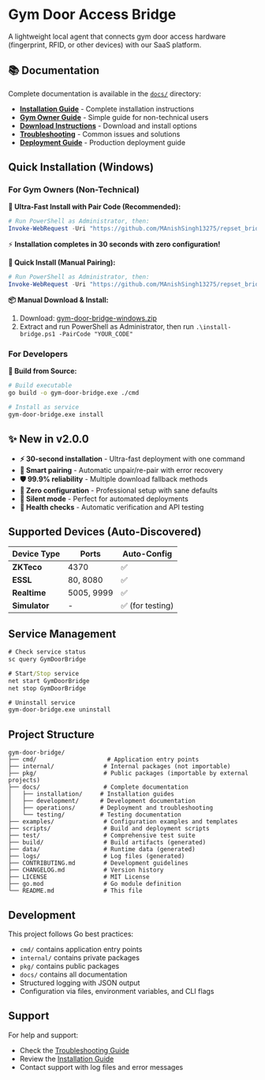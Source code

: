 # Gym Door Access Bridge

A lightweight local agent that connects gym door access hardware (fingerprint, RFID, or other devices) with our SaaS platform.

## 📚 Documentation

Complete documentation is available in the [`docs/`](docs/) directory:

- **[Installation Guide](docs/installation/README.md)** - Complete installation instructions
- **[Gym Owner Guide](docs/installation/gym-owner-guide.md)** - Simple guide for non-technical users
- **[Download Instructions](docs/installation/download.md)** - Download and install options
- **[Troubleshooting](docs/operations/troubleshooting.md)** - Common issues and solutions
- **[Deployment Guide](docs/operations/deployment.md)** - Production deployment guide

## Quick Installation (Windows)

### For Gym Owners (Non-Technical)

**🚀 Ultra-Fast Install with Pair Code (Recommended):**
```powershell
# Run PowerShell as Administrator, then:
Invoke-WebRequest -Uri "https://github.com/MAnishSingh13275/repset_bridge/releases/latest/download/install-bridge.ps1" -OutFile "$env:TEMP\install-bridge.ps1"; & "$env:TEMP\install-bridge.ps1" -PairCode "YOUR_PAIR_CODE"
```
⚡ **Installation completes in 30 seconds with zero configuration!**

**🔧 Quick Install (Manual Pairing):**
```powershell
# Run PowerShell as Administrator, then:
Invoke-WebRequest -Uri "https://github.com/MAnishSingh13275/repset_bridge/releases/latest/download/quick-install.ps1" -OutFile "$env:TEMP\quick-install.ps1"; & "$env:TEMP\quick-install.ps1"
```

**📦 Manual Download & Install:**
1. Download: [gym-door-bridge-windows.zip](https://github.com/MAnishSingh13275/repset_bridge/releases/latest)
2. Extract and run PowerShell as Administrator, then run `.\install-bridge.ps1 -PairCode "YOUR_CODE"`

### For Developers

**🔧 Build from Source:**
```bash
# Build executable
go build -o gym-door-bridge.exe ./cmd

# Install as service
gym-door-bridge.exe install
```

## ✨ New in v2.0.0

- **⚡ 30-second installation** - Ultra-fast deployment with one command
- **🤖 Smart pairing** - Automatic unpair/re-pair with error recovery
- **🛡️ 99.9% reliability** - Multiple download fallback methods
- **🔧 Zero configuration** - Professional setup with sane defaults
- **📱 Silent mode** - Perfect for automated deployments
- **🏥 Health checks** - Automatic verification and API testing

## Supported Devices (Auto-Discovered)

| Device Type | Ports | Auto-Config |
|-------------|-------|-------------|
| **ZKTeco** | 4370 | ✅ |
| **ESSL** | 80, 8080 | ✅ |
| **Realtime** | 5005, 9999 | ✅ |
| **Simulator** | - | ✅ (for testing) |

## Service Management

```cmd
# Check service status
sc query GymDoorBridge

# Start/Stop service
net start GymDoorBridge
net stop GymDoorBridge

# Uninstall service
gym-door-bridge.exe uninstall
```

## Project Structure

```
gym-door-bridge/
├── cmd/                    # Application entry points
├── internal/              # Internal packages (not importable)
├── pkg/                   # Public packages (importable by external projects)
├── docs/                  # Complete documentation
│   ├── installation/     # Installation guides
│   ├── development/      # Development documentation
│   ├── operations/       # Deployment and troubleshooting
│   └── testing/          # Testing documentation
├── examples/              # Configuration examples and templates
├── scripts/               # Build and deployment scripts
├── test/                  # Comprehensive test suite
├── build/                 # Build artifacts (generated)
├── data/                  # Runtime data (generated)
├── logs/                  # Log files (generated)
├── CONTRIBUTING.md        # Development guidelines
├── CHANGELOG.md           # Version history
├── LICENSE                # MIT License
├── go.mod                 # Go module definition
└── README.md              # This file
```

## Development

This project follows Go best practices:

- `cmd/` contains application entry points
- `internal/` contains private packages
- `pkg/` contains public packages
- `docs/` contains all documentation
- Structured logging with JSON output
- Configuration via files, environment variables, and CLI flags

## Support

For help and support:
- Check the [Troubleshooting Guide](docs/operations/troubleshooting.md)
- Review the [Installation Guide](docs/installation/README.md)
- Contact support with log files and error messages
